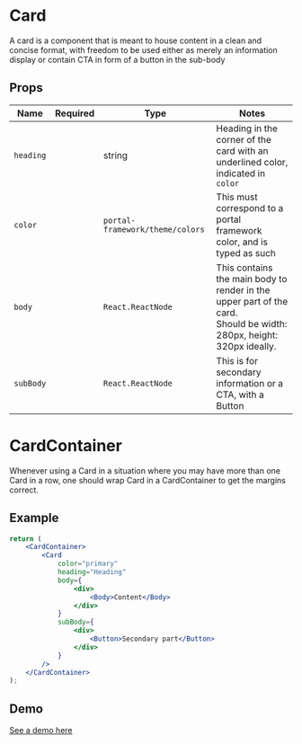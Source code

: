 # Card

A card is a component that is meant to house content in a clean and concise format, with freedom to be used either as merely an information display or contain CTA in form of a button in the sub-body

## Props

| Name      | Required | Type                            | Notes                                                                                                                    |
| --------- | -------- | ------------------------------- | ------------------------------------------------------------------------------------------------------------------------ |
| `heading` |          | string                          | Heading in the corner of the card with an underlined color, indicated in `color`                                         |
| `color`   |          | `portal-framework/theme/colors` | This must correspond to a portal framework color, and is typed as such                                                   |
| `body`    |          | `React.ReactNode`               | This contains the main body to render in the upper part of the card. <br/>Should be width: 280px, height: 320px ideally. |
| `subBody` |          | `React.ReactNode`               | This is for secondary information or a CTA, with a Button                                                                |

# CardContainer

Whenever using a Card in a situation where you may have more than one Card in a row, one should wrap Card in a CardContainer to get the margins correct.

## Example

```jsx
return (
    <CardContainer>
        <Card
            color="primary"
            heading="Heading"
            body={
                <div>
                    <Body>Content</Body>
                </div>
            }
            subBody={
                <div>
                    <Button>Secondary part</Button>
                </div>
            }
        />
    </CardContainer>
);
```

## Demo

[See a demo here](https://collector-bank.github.io/collector-portal-framework/?selectedKind=Components&selectedStory=Card)

